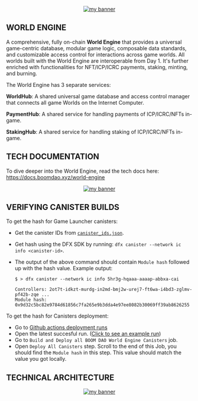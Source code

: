 <p align="center">
  <a href="logo" target="_blank" rel="noreferrer"><img src="https://github.com/BoomDAO/game-launcher/assets/29381374/875537bb-f9d4-4594-84e0-a7375ce46213" alt="my banner"></a>
</p>

## WORLD ENGINE

A comprehensive, fully on-chain **World Engine** that provides a universal game-centric database, modular game logic, composable data standards, and customizable access control for interactions across game worlds. All worlds built with the World Engine are interoperable from Day 1. It's further enriched with functionalities for NFT/ICP/ICRC payments, staking, minting, and burning.

The World Engine has 3 separate services:

**WorldHub**: A shared universal game database and access control manager that connects all game Worlds on the Internet Computer.

**PaymentHub**: A shared service for handling payments of ICP/ICRC/NFTs in-game. 

**StakingHub**: A shared service for handling staking of ICP/ICRC/NFTs in-game. 

## TECH DOCUMENTATION

To dive deeper into the World Engine, read the tech docs here: https://docs.boomdao.xyz/world-engine

<p align="center">
  <a href="logo" target="_blank" rel="noreferrer"><img src="https://github.com/BoomDAO/world-engine/assets/29381374/40c77572-9ce7-4b01-9c26-9b167a82c5ee" alt="my banner"></a>
</p>

## VERIFYING CANISTER BUILDS

To get the hash for Game Launcher canisters:

- Get the canister IDs from [`canister_ids.json`](https://github.com/BoomDAO/world-engine/blob/main/canister_ids.json).
- Get hash using the DFX SDK by running: `dfx canister --network ic info <canister-id>`.

- The output of the above command should contain `Module hash` followed up with the hash value. Example output:

  ```
  $ > dfx canister --network ic info 5hr3g-hqaaa-aaaap-abbxa-cai

  Controllers: 2ot7t-idkzt-murdg-in2md-bmj2w-urej7-ft6wa-i4bd3-zglmv-pf42b-zqe ...
  Module hash: 0x9d32c5bc82e9784d61856c7fa265e9b3dda4e97ee8082b30069ff39ab8626255
  ```
To get the hash for Canisters deployment:

- Go to [Github actions deployment runs](https://github.com/BoomDAO/world-engine/actions)
- Open the latest succesful run. ([Click to see an example run](https://github.com/BoomDAO/world-engine/actions/runs/5630551731))
- Go to `Build and Deploy all BOOM DAO World Engine Canisters` job.
- Open `Deploy All Canisters` step. Scroll to the end of this Job, you should find the `Module hash` in this step. This value should match the value you got locally. 

## TECHNICAL ARCHITECTURE

<p align="center">
  <a href="logo" target="_blank" rel="noreferrer"><img src="https://github.com/BoomDAO/world-engine/assets/29381374/dee5d2ce-ec63-4d8a-be20-0b27d3bce407" alt="my banner"></a>
</p>
